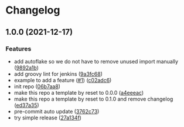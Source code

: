 # Changelog

## 1.0.0 (2021-12-17)


### Features

* add autoflake so we do not have to remove unused import manually ([9892a1b](https://www.github.com/goatwu1993/example-python-repo/commit/9892a1b279a12b40cbbe339f2ce9a3c75ecf9223))
* add groovy lint for jenkins ([9a3fc68](https://www.github.com/goatwu1993/example-python-repo/commit/9a3fc68f1038d499f3390ed37337376067574076))
* example to add a feature ([#1](https://www.github.com/goatwu1993/example-python-repo/issues/1)) ([c02adc6](https://www.github.com/goatwu1993/example-python-repo/commit/c02adc62af749851c2e76afbfb219171c8c7532b))
* init repo ([06b7aa8](https://www.github.com/goatwu1993/example-python-repo/commit/06b7aa8c9feae01b6be77559350c0e22360c8fdc))
* make this repo a template by reset to 0.0.0 ([a4eeeac](https://www.github.com/goatwu1993/example-python-repo/commit/a4eeeac12516b46565cf54179e0718e707ccec98))
* make this repo a template by reset to 0.1.0 and remove changelog ([ed37a35](https://www.github.com/goatwu1993/example-python-repo/commit/ed37a357b85fbc372f14fac5c03160c8584294f3))
* pre-commit auto update ([3762c73](https://www.github.com/goatwu1993/example-python-repo/commit/3762c7354f9d7a5ef4ef27f3bc2c60a7669ce953))
* try simple release ([27a134f](https://www.github.com/goatwu1993/example-python-repo/commit/27a134fa8c82b57d30c4bcf08db88e1b33628a2e))
